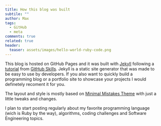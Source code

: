 ```yaml
---
title: How this blog was built
subtile: ""
author: Max
tags: 
  - GitHub 
  - meta
comments: true
related: true
header:
  teaser: assets/images/hello-world-ruby-code.png
---
```

This blog is hosted on GitHub Pages and it was built with [Jekyll](https://jekyllrb.com/) following a [tutorial](https://github.com/skills/github-pages) from [GitHub Skills](https://github.com/skills). Jekyll is a static site generator that was made to be easy to use by developers. If you also want to quickly build a programming blog or a portfolio site to showcase your projects I would definetely recoment it for you.

The layout and style is mostly based on [Minimal Mistakes Theme](https://mademistakes.com/work/minimal-mistakes-jekyll-theme/) with just a little tweaks and changes.

I plan to start posting regularly about my favorite programming language (wich is Ruby by the way), algorithms, coding challenges and Software Engineering topics.
